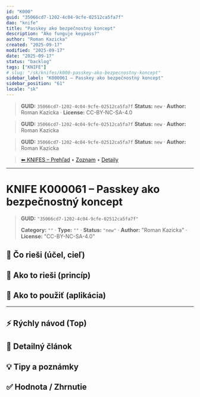 ```yaml
---
id: "K000"
guid: "35066cd7-1202-4c04-9cfe-02512ca5fa7f"
dao: "knife"
title: "Passkey ako bezpečnostný koncept"
description: "Ako funguje keypass?"
author: "Roman Kazicka"
created: "2025-09-17"
modified: "2025-09-17"
date: "2025-09-17"
status: "backlog"
tags: ["KNIFE"]
# slug: "/sk/knifes/k000-passkey-ako-bezpecnostny-koncept"
sidebar_label: "K000061 – Passkey ako bezpečnostný koncept"
sidebar_position: "61"
locale: "sk"
---
```

<!-- body:start -->

<!-- fm-visible: start -->
> **GUID:** `35066cd7-1202-4c04-9cfe-02512ca5fa7f`
> **Status:** `new` · **Author:** Roman Kazicka · **License:** CC-BY-NC-SA-4.0
<!-- fm-visible: end -->
<!-- body:start -->

<!-- fm-visible: start -->
> **GUID:** `35066cd7-1202-4c04-9cfe-02512ca5fa7f`
> **Status:** `new` · **Author:** Roman Kazicka
<!-- fm-visible: end -->
<!-- body:start -->

<!-- fm-visible: start -->
> **GUID:** `35066cd7-1202-4c04-9cfe-02512ca5fa7f`
> **Status:** `new` · **Author:** Roman Kazicka
<!-- fm-visible: end -->
<!-- body:start -->

<!-- nav:knifes -->
> [⬅ KNIFES – Prehľad](../overview.md) • [Zoznam](../KNIFE_Overview_List.md) • [Detaily](../KNIFE_Overview_Details.md)
---
# KNIFE K000061 – Passkey ako bezpečnostný koncept
<!-- fm-visible: start -->

> **GUID:** `"35066cd7-1202-4c04-9cfe-02512ca5fa7f"`
>   
> **Category:** `""` · **Type:** `""` · **Status:** `"new"` · **Author:** "Roman Kazicka" · **License:** "CC-BY-NC-SA-4.0"
<!-- fm-visible: end -->


## 🎯 Čo rieši (účel, cieľ)

## 🧩 Ako to rieši (princíp)

## 🧪 Ako to použiť (aplikácia)

---

## ⚡ Rýchly návod (Top)

## 📜 Detailný článok

## 💡 Tipy a poznámky

## ✅ Hodnota / Zhrnutie
